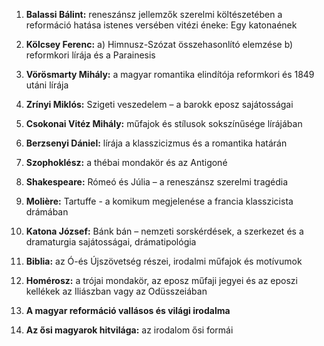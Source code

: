 1. **Balassi Bálint:** reneszánsz jellemzők szerelmi költészetében
   a reformáció hatása istenes versében
   vitézi éneke: Egy katonaének

2. **Kölcsey Ferenc:**
   a) Himnusz-Szózat összehasonlító elemzése
   b) reformkori lírája és a Parainesis

3. **Vörösmarty Mihály:** a magyar romantika elindítója
   reformkori és 1849 utáni lírája

4. **Zrínyi Miklós:** Szigeti veszedelem – a barokk eposz sajátosságai

5. **Csokonai Vitéz Mihály:** műfajok és stílusok sokszínűsége lírájában

6. **Berzsenyi Dániel:** lírája a klasszicizmus és a romantika határán

7. **Szophoklész:** a thébai mondakör és az Antigoné

8. **Shakespeare:** Rómeó és Júlia – a reneszánsz szerelmi tragédia

9. **Molière:** Tartuffe - a komikum megjelenése a francia klasszicista drámában

10. **Katona József:** Bánk bán – nemzeti sorskérdések, a szerkezet és a dramaturgia
    sajátosságai, drámatipológia

11. **Biblia:** az Ó-és Újszövetség részei, irodalmi műfajok és motívumok

12. **Homérosz:** a trójai mondakör, az eposz műfaji jegyei és az eposzi kellékek az
    Iliászban vagy az Odüsszeiában

13. **A magyar reformáció vallásos és világi irodalma**

14. **Az ősi magyarok hitvilága:** az irodalom ősi formái
